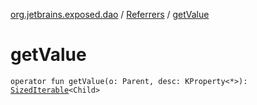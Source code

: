 [org.jetbrains.exposed.dao](../index.md) / [Referrers](index.md) / [getValue](.)

# getValue

`operator fun getValue(o: Parent, desc: KProperty<*>): `[`SizedIterable`](../../org.jetbrains.exposed.sql/-sized-iterable/index.md)`<Child>`